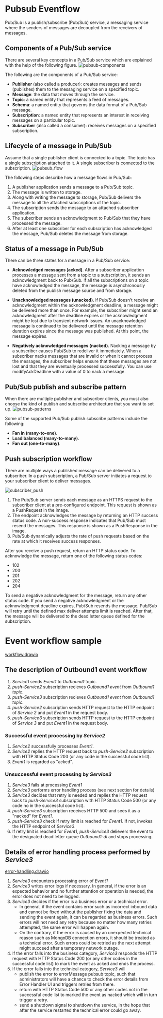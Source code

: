 # Pubsub Eventflow

Pub/Sub is a publish/subscribe (Pub/Sub) service, a messaging service where the senders of messages are decoupled from the receivers of messages.

## Components of a Pub/Sub service

There are several key concepts in a Pub/Sub service which are explained with the help of the following figure.
![pubsub-components](pubsub-components.png)

The following are the components of a Pub/Sub service:

* **Publisher** (also called a producer): creates messages and sends (publishes) them to the messaging service on a specified topic.
* **Message**: the data that moves through the service.
* **Topic**: a named entity that represents a feed of messages.
* **Schema**: a named entity that governs the data format of a Pub/Sub message.
* **Subscription**: a named entity that represents an interest in receiving messages on a particular topic.
* **Subscriber** (also called a consumer): receives messages on a specified subscription.

## Lifecycle of a message in Pub/Sub

Assume that a single publisher client is connected to a topic. The topic has a single subscription attached to it. A single subscriber is connected to the subscription.
![pubsub_flow](pub_sub_flow.svg)

The following steps describe how a message flows in Pub/Sub:
1. A publisher application sends a message to a Pub/Sub topic.
2. The message is written to storage.
3. Along with writing the message to storage, Pub/Sub delivers the message to all the attached subscriptions of the topic.
4. The subscription sends the message to an attached subscriber application.
5. The subscriber sends an acknowledgment to Pub/Sub that they have processed the message.
6. After at least one subscriber for each subscription has acknowledged the message, Pub/Sub deletes the message from storage.


## Status of a message in Pub/Sub

There can be three states for a message in a Pub/Sub service:

* **Acknowledged messages (acked)**. After a subscriber application processes a message sent from a topic to a subscription, it sends an acknowledgment back to Pub/Sub. If all the subscriptions on a topic have acknowledged the message, the message is asynchronously deleted from the publish message source and from storage.

* **Unacknowledged messages (unacked)**. If Pub/Sub doesn't receive an acknowledgment within the acknowledgment deadline, a message might be delivered more than once. For example, the subscriber might send an acknowledgment after the deadline expires or the acknowledgment might be lost due to transient network issues. An unacknowledged message is continued to be delivered until the message retention duration expires since the message was published. At this point, the message expires.

* **Negatively acknowledged messages (nacked)**. Nacking a message by a subscriber causes Pub/Sub to redeliver it immediately. When a subscriber nacks messages that are invalid or when it cannot process the messages, the subscriber helps ensure that these messages are not lost and that they are eventually processed successfully. You can use modifyAckDeadline with a value of 0 to nack a message.

## Pub/Sub publish and subscribe pattern

When there are multiple publisher and subscriber clients, you must also choose the kind of publish and subscribe architecture that you want to set up.
![pubsub-patterns](pubsub-patterns.png)

Some of the supported Pub/Sub publish subscribe patterns include the following:

* **Fan in (many-to-one)**.
* **Load balanced (many-to-many)**.
* **Fan out (one-to-many)**.


## Push subscription workflow

There are multiple ways a published message can be delivered to a subscriber. In a push subscription, a Pub/Sub server initiates a request to your subscriber client to deliver messages.

![subscriber_push](subscriber_push.png)

1. The Pub/Sub server sends each message as an HTTPS request to the subscriber client at a pre-configured endpoint. This request is shown as a PushRequest in the image.
2. The endpoint acknowledges the message by returning an HTTP success status code. A non-success response indicates that Pub/Sub must resend the messages. This response is shown as a PushResponse in the image.
3. Pub/Sub dynamically adjusts the rate of push requests based on the rate at which it receives success responses.

After you receive a push request, return an HTTP status code. To acknowledge the message, return one of the following status codes:
* 102
* 200
* 201
* 202
* 204

To send a negative acknowledgment for the message, return any other status code. If you send a negative acknowledgment or the acknowledgment deadline expires, Pub/Sub resends the message. Pub/Sub will retry until the defined max deliver attempts limit is reached. After that, the message will be delivered to the dead letter queue defined for the subscription.

# Event workflow sample

[workflow.drawio](eventmessage-flow.drawio ':include :type=code')

## The description of **Outbound1 event** workflow
1. *Service1* sends *Event1* to *Outbound1* topic.
2. *push-Service2* subscription recieves *Outbound1 event* from *Outbound1 topic*.
3. *push-Service3* subscription recieves *Outbound1 event* from *Outbound1 topic*.
4. *push-Service2* subscription sends HTTP request to the HTTP endpoint of *Service 2* and put *Event1* in the request body.
5. *push-Service3* subscription sends HTTP request to the HTTP endpoint of *Service 3* and put *Event1* in the request body.

### Successful event processing by *Service2*
1. *Service2* successfully processes *Event1*.
2. *Service2* replies the HTTP request back to *push-Service2* subscription with HTTP Status Code 200 (or any code in the successful code list).
3. *Event1* is regarded as "acked".

### Unsuccessful event processing by *Service3*
1. *Service3* fails at processing *Event1*
2. *Service3* performs error handling process (see next section for details)
3. *Service3* decides that retry is needed and replies the HTTP request back to *push-Service3* subscription with HTTP Status Code 500 (or any code no in the successful code list).
4. *push-Service3* subscription receives HTTP 500 and sees it as a "nacked" for *Event1*.
5. *push-Service3* check if retry limit is reached for *Event1*. If not, invokes the HTTP endpoint of *Service3*.
6. If retry lmit is reached for *Event1*, *push-Service3* delievers the event to the designated dead letter queue *Outbound1-dl* and stops processing.

## Details of error handling process performed by *Service3*
[error-handling.drawio](eventmessage-flow.drawio ':include :type=code')

1. *Service3* encounters processing error of *Event1*
2. *Service3* writes error logs if necessary. In general, if the error is an expected behavior and no further attention or operation is needed, the error does not need to be logged.
3. *Service3* decides if the error is a business error or a technical error.
    * In general, if the event contains error such as incorrect inbound data and cannot be fixed without the publisher fixing the data and sending the event again, it can be regarded as business errors. Such errors will not need any retry because no matter how many retries attempted, the same error will happen again.
    * On the contrary, if the error is caused by an unexpected technical reason such as MongoDB connection errors, it should be treated as a technical error. Such errors could be retried as the next attempt might succeed after a temporary network outage.
4. If the error falls into the business category, *Service3* responds the HTTP request with HTTP Status Code 200 (or any other codes in the successful code list) to mark the event as acked and ends the process.
5. If the error falls into the technical category, *Service3* will
    * publish the error to errorMessage pubsub topic, such that administrators will have a chance to check the error details from Error Handler UI and triggers retries from there.
    * return with HTTP Status Code 500 or any other codes not in the successful code list to marked the event as nacked which will in turn trigger a retry.
    * send a shutdown signal to shutdown the service, in the hope that after the service restarted the technical error could go away.